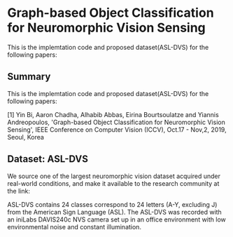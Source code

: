 # Graph-based Object Classification for Neuromorphic Vision Sensing

This is the implemtation code and proposed dataset(ASL-DVS) for the following papers:
## Summary
This is the implemtation code and proposed dataset(ASL-DVS) for the following papers:

[1] Yin Bi, Aaron Chadha, Alhabib Abbas, Eirina Bourtsoulatze and Yiannis Andreopoulos, 'Graph-based Object Classification for Neuromorphic Vision Sensing', IEEE Conference on Computer Vision (ICCV), Oct.17 - Nov,2, 2019, Seoul, Korea

## Dataset: ASL-DVS 
We source one of the largest neuromorphic vision dataset acquired under real-world conditions, and make it available to the research community at the link: 

ASL-DVS contains 24 classes correspond to 24 letters (A-Y, excluding J) from the American Sign Language (ASL). The ASL-DVS was recorded with an iniLabs DAVIS240c NVS camera set up in an office environment with low environmental noise and constant illumination. 





